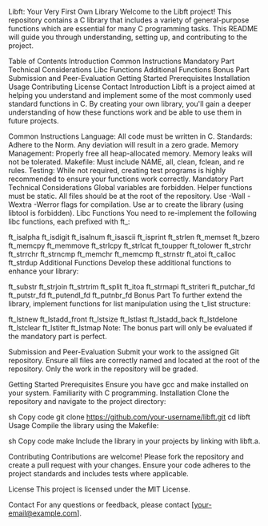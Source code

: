 Libft: Your Very First Own Library
Welcome to the Libft project! This repository contains a C library that includes a variety of general-purpose functions which are essential for many C programming tasks. This README will guide you through understanding, setting up, and contributing to the project.

Table of Contents
Introduction
Common Instructions
Mandatory Part
Technical Considerations
Libc Functions
Additional Functions
Bonus Part
Submission and Peer-Evaluation
Getting Started
Prerequisites
Installation
Usage
Contributing
License
Contact
Introduction
Libft is a project aimed at helping you understand and implement some of the most commonly used standard functions in C. By creating your own library, you'll gain a deeper understanding of how these functions work and be able to use them in future projects.

Common Instructions
Language: All code must be written in C.
Standards: Adhere to the Norm. Any deviation will result in a zero grade.
Memory Management: Properly free all heap-allocated memory. Memory leaks will not be tolerated.
Makefile: Must include NAME, all, clean, fclean, and re rules.
Testing: While not required, creating test programs is highly recommended to ensure your functions work correctly.
Mandatory Part
Technical Considerations
Global variables are forbidden.
Helper functions must be static.
All files should be at the root of the repository.
Use -Wall -Wextra -Werror flags for compilation.
Use ar to create the library (using libtool is forbidden).
Libc Functions
You need to re-implement the following libc functions, each prefixed with ft_:

ft_isalpha
ft_isdigit
ft_isalnum
ft_isascii
ft_isprint
ft_strlen
ft_memset
ft_bzero
ft_memcpy
ft_memmove
ft_strlcpy
ft_strlcat
ft_toupper
ft_tolower
ft_strchr
ft_strrchr
ft_strncmp
ft_memchr
ft_memcmp
ft_strnstr
ft_atoi
ft_calloc
ft_strdup
Additional Functions
Develop these additional functions to enhance your library:

ft_substr
ft_strjoin
ft_strtrim
ft_split
ft_itoa
ft_strmapi
ft_striteri
ft_putchar_fd
ft_putstr_fd
ft_putendl_fd
ft_putnbr_fd
Bonus Part
To further extend the library, implement functions for list manipulation using the t_list structure:

ft_lstnew
ft_lstadd_front
ft_lstsize
ft_lstlast
ft_lstadd_back
ft_lstdelone
ft_lstclear
ft_lstiter
ft_lstmap
Note: The bonus part will only be evaluated if the mandatory part is perfect.

Submission and Peer-Evaluation
Submit your work to the assigned Git repository. Ensure all files are correctly named and located at the root of the repository. Only the work in the repository will be graded.

Getting Started
Prerequisites
Ensure you have gcc and make installed on your system.
Familiarity with C programming.
Installation
Clone the repository and navigate to the project directory:

sh
Copy code
git clone https://github.com/your-username/libft.git
cd libft
Usage
Compile the library using the Makefile:

sh
Copy code
make
Include the library in your projects by linking with libft.a.

Contributing
Contributions are welcome! Please fork the repository and create a pull request with your changes. Ensure your code adheres to the project standards and includes tests where applicable.

License
This project is licensed under the MIT License.

Contact
For any questions or feedback, please contact [your-email@example.com].
